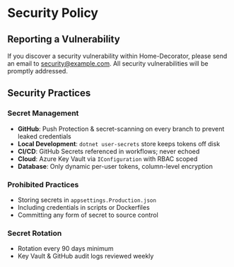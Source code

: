 # Security Policy

## Reporting a Vulnerability

If you discover a security vulnerability within Home-Decorator, please send an email to security@example.com. All security vulnerabilities will be promptly addressed.

## Security Practices

### Secret Management

- **GitHub**: Push Protection & secret-scanning on every branch to prevent leaked credentials
- **Local Development**: `dotnet user-secrets` store keeps tokens off disk
- **CI/CD**: GitHub Secrets referenced in workflows; never echoed
- **Cloud**: Azure Key Vault via `IConfiguration` with RBAC scoped
- **Database**: Only dynamic per-user tokens, column-level encryption

### Prohibited Practices

- Storing secrets in `appsettings.Production.json`
- Including credentials in scripts or Dockerfiles
- Committing any form of secret to source control

### Secret Rotation

- Rotation every 90 days minimum
- Key Vault & GitHub audit logs reviewed weekly
